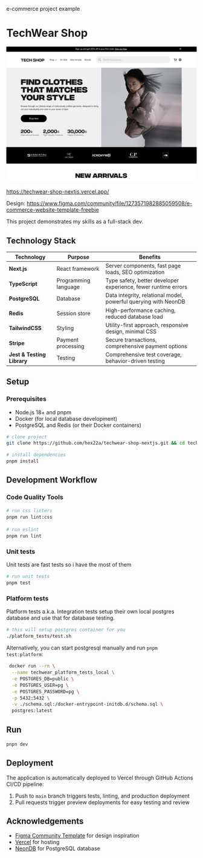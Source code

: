 e-commerce project example

# TechWear Shop

![main page](cover.png)

https://techwear-shop-nextjs.vercel.app/

Design:
https://www.figma.com/community/file/1273571982885059508/e-commerce-website-template-freebie

This project demonstrates my skills as a full-stack dev.


## Technology Stack

| Technology | Purpose | Benefits |
| --- | --- | --- |
| **Next.js** | React framework | Server components, fast page loads, SEO optimization |
| **TypeScript** | Programming language | Type safety, better developer experience, fewer runtime errors |
| **PostgreSQL** | Database | Data integrity, relational model, powerful querying with NeonDB |
| **Redis** | Session store | High-performance caching, reduced database load |
| **TailwindCSS** | Styling | Utility-first approach, responsive design, minimal CSS |
| **Stripe** | Payment processing | Secure transactions, comprehensive payment options |
| **Jest & Testing Library** | Testing | Comprehensive test coverage, behavior-driven testing |



## Setup

### Prerequisites
- Node.js 18+ and pnpm
- Docker (for local database development)
- PostgreSQL and Redis (or their Docker containers)

```bash
# clone project
git clone https://github.com/hex22a/techwear-shop-nextjs.git && cd techwear-shop-nextjs
```

```bash
# install dependencies
pnpm install
```

## Development Workflow

### Code Quality Tools

```bash
# run css linters
pnpm run lint:css

# run eslint
pnpm run lint
```

### Unit tests

Unit tests are fast tests so i have the most of them

```bash
# run unit tests
pnpm test
```
### Platform tests

Platform tests a.k.a. Integration tests setup their own local postgres database and use that for database testing.

```bash
# this will setup postgres container for you
./platform_tests/test.sh
```

Alternatively, you can start postgresql manually and run `pnpm test:platform`:

```bash
 docker run --rm \
  --name techwear_platform_tests_local \
  -e POSTGRES_DB=public \
  -e POSTGRES_USER=pg \
  -e POSTGRES_PASSWORD=pg \
  -p 5432:5432 \
  -v ./schema.sql:/docker-entrypoint-initdb.d/schema.sql \
  postgres:latest
```

## Run

```bash
pnpn dev
```

## Deployment
The application is automatically deployed to Vercel through GitHub Actions CI/CD pipeline:
1. Push to `main` branch triggers tests, linting, and production deployment
2. Pull requests trigger preview deployments for easy testing and review

## Acknowledgements
- [Figma Community Template](https://www.figma.com/community/file/1273571982885059508/e-commerce-website-template-freebie) for design inspiration
- [Vercel](https://vercel.com) for hosting
- [NeonDB](https://neon.tech) for PostgreSQL database
